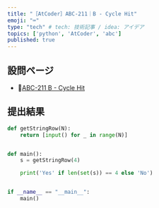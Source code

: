 ```yaml
---
title: "［AtCoder］ABC-211｜B - Cycle Hit"
emoji: "⌨️"
type: "tech" # tech: 技術記事 / idea: アイデア
topics: ['python', 'AtCoder', 'abc']
published: true
---
```


## 設問ページ

- 🔗[ABC-211 B - Cycle Hit](https://atcoder.jp/contests/abc211/tasks/abc211_b)

## 提出結果

```python
def getStringRow(N):
    return [input() for _ in range(N)]


def main():
    s = getStringRow(4)

    print('Yes' if len(set(s)) == 4 else 'No')


if __name__ == "__main__":
    main()
```
